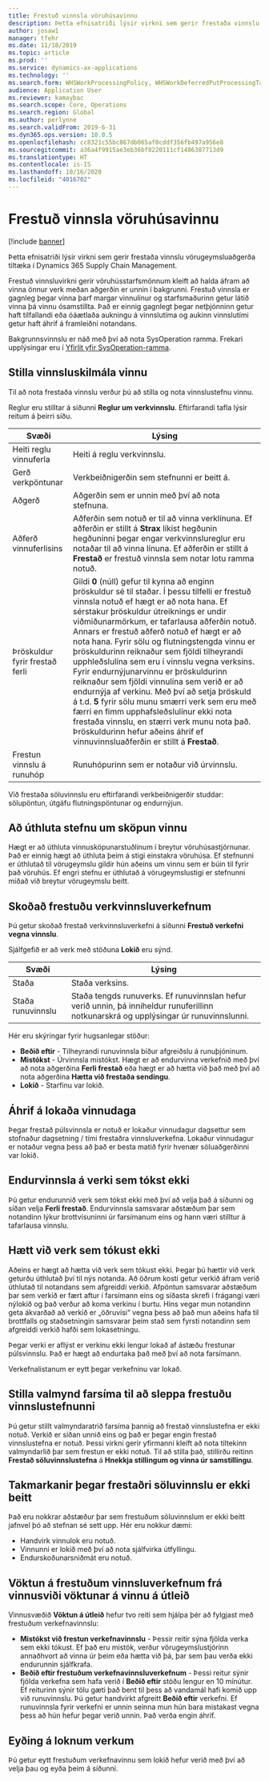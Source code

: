 ```yaml
---
title: Frestuð vinnsla vöruhúsavinnu
description: Þetta efnisatriði lýsir virkni sem gerir frestaða vinnslu vörugeymsluaðgerða tiltæka í Dynamics 365 Supply Chain Management.
author: josaw1
manager: tfehr
ms.date: 11/18/2019
ms.topic: article
ms.prod: ''
ms.service: dynamics-ax-applications
ms.technology: ''
ms.search.form: WHSWorkProcessingPolicy, WHSWorkDeferredPutProcessingTask
audience: Application User
ms.reviewer: kamaybac
ms.search.scope: Core, Operations
ms.search.region: Global
ms.author: perlynne
ms.search.validFrom: 2019-6-31
ms.dyn365.ops.version: 10.0.5
ms.openlocfilehash: cc8321c55bc867db065af0cddf356fb497a956e8
ms.sourcegitcommit: a36a4f9915ae3eb36bf8220111cf1486387713d9
ms.translationtype: HT
ms.contentlocale: is-IS
ms.lasthandoff: 10/16/2020
ms.locfileid: "4016702"
---
```

# <a name="deferred-processing-of-warehouse-work"></a>Frestuð vinnsla vöruhúsavinnu

[!include [banner](../includes/banner.md)]

Þetta efnisatriði lýsir virkni sem gerir frestaða vinnslu vörugeymsluaðgerða tiltæka í Dynamics 365 Supply Chain Management.

Frestuð vinnsluvirkni gerir vöruhússtarfsmönnum kleift að halda áfram að vinna önnur verk meðan aðgerðin er unnin í bakgrunni. Frestuð vinnsla er gagnleg þegar vinna þarf margar vinnulínur og starfsmaðurinn getur látið vinna þá vinnu ósamstillta. Það er einnig gagnlegt þegar netþjónninn getur haft tilfallandi eða óáætlaða aukningu á vinnslutíma og aukinn vinnslutími getur haft áhrif á framleiðni notandans.

Bakgrunnsvinnslu er náð með því að nota SysOperation ramma. Frekari upplýsingar eru í [Yfirlit yfir SysOperation-ramma](https://docs.microsoft.com/dynamicsax-2012/developer/sysoperation-framework-overview).

## <a name="configuring-the-work-processing-policies"></a>Stilla vinnsluskilmála vinnu

Til að nota frestaða vinnslu verður þú að stilla og nota vinnslustefnu vinnu.

Reglur eru stilltar á síðunni **Reglur um verkvinnslu**. Eftirfarandi tafla lýsir reitum á þeirri síðu.

| Svæði                           | Lýsing |
|---------------------------------|-------------|
| Heiti reglu vinnuferla     | Heiti á reglu verkvinnslu. |
| Gerð verkpöntunar                 | Verkbeiðnigerðin sem stefnunni er beitt á. |
| Aðgerð                       | Aðgerðin sem er unnin með því að nota stefnuna. |
| Aðferð vinnuferlisins          | Aðferðin sem notuð er til að vinna verklínuna. Ef aðferðin er stillt á **Strax** líkist hegðunin hegðuninni þegar engar verkvinnslureglur eru notaðar til að vinna línuna. Ef aðferðin er stillt á **Frestað** er frestuð vinnsla sem notar lotu ramma notuð. |
| Þröskuldur fyrir frestað ferli   | Gildi **0** (núll) gefur til kynna að enginn þröskuldur sé til staðar. Í þessu tilfelli er frestuð vinnsla notuð ef hægt er að nota hana. Ef sérstakur þröskuldur útreiknings er undir viðmiðunarmörkum, er tafarlausa aðferðin notuð. Annars er frestuð aðferð notuð ef hægt er að nota hana. Fyrir sölu og flutningstengda vinnu er þröskuldurinn reiknaður sem fjöldi tilheyrandi upphleðslulína sem eru í vinnslu vegna verksins. Fyrir endurnýjunarvinnu er þröskuldurinn reiknaður sem fjöldi vinnulína sem verið er að endurnýja af verkinu. Með því að setja þröskuld á t.d. **5** fyrir sölu munu smærri verk sem eru með færri en fimm upphafsleðslulínur ekki nota frestaða vinnslu, en stærri verk munu nota það. Þröskuldurinn hefur aðeins áhrif ef vinnuvinnsluaðferðin er stillt á **Frestað**. |
| Frestun vinnslu á runuhóp |Runuhópurinn sem er notaður við úrvinnslu. |

Við frestaða söluvinnslu eru eftirfarandi verkbeiðnigerðir studdar: sölupöntun, útgáfu flutningspöntunar og endurnýjun.

## <a name="assigning-the-work-creation-policy"></a>Að úthluta stefnu um sköpun vinnu

Hægt er að úthluta vinnusköpunarstuðlinum í breytur vöruhúsastjórnunar. Það er einnig hægt að úthluta þeim á stigi einstakra vöruhúsa. Ef stefnunni er úthlutað til vörugeymslu gildir hún aðeins um vinnu sem er búin til fyrir það vöruhús. Ef engri stefnu er úthlutað á vörugeymslustigi er stefnunni miðað við breytur vörugeymslu beitt.

## <a name="viewing-the-deferred-put-processing-tasks"></a>Skoðað frestuðu verkvinnsluverkefnum

Þú getur skoðað frestað verkvinnsluverkefni á síðunni **Frestuð verkefni vegna vinnslu**.

Sjálfgefið er að verk með stöðuna **Lokið** eru sýnd.

| Svæði            | Lýsing |
|------------------|-------------|
| Staða           | Staða verksins. |
| Staða runuvinnslu | Staða tengds runuverks. Ef runuvinnslan hefur verið unnin, þá inniheldur runuferillinn notkunarskrá og upplýsingar úr runuvinnslunni. |

Hér eru skýringar fyrir hugsanlegar stöður:

- **Beðið eftir** - Tilheyrandi runuvinnsla bíður afgreiðslu á runuþjóninum.
- **Mistókst** - Úrvinnsla mistókst. Hægt er að endurvinna verkefnið með því að nota aðgerðina **Ferli frestað** eða hægt er að hætta við það með því að nota aðgerðina **Hætta við frestaða sendingu**.
- **Lokið** - Starfinu var lokið.

## <a name="impact-on-closed-work-dates"></a>Áhrif á lokaða vinnudaga

Þegar frestað púlsvinnsla er notuð er lokaður vinnudagur dagsettur sem stofnaður dagsetning / tími frestaðra vinnsluverkefna. Lokaður vinnudagur er notaður vegna þess að það er besta matið fyrir hvenær söluaðgerðinni var lokið.

## <a name="reprocessing-a-failed-task"></a>Endurvinnsla á verki sem tókst ekki

Þú getur endurunnið verk sem tókst ekki með því að velja það á síðunni og síðan velja **Ferli frestað**. Endurvinnsla samsvarar aðstæðum þar sem notandinn lýkur brottvísuninni úr farsímanum eins og hann væri stilltur á tafarlausa vinnslu.

## <a name="canceling-failed-tasks"></a>Hætt við verk sem tókust ekki

Aðeins er hægt að hætta við verk sem tókust ekki. Þegar þú hættir við verk geturðu úthlutað því til nýs notanda. Að öðrum kosti getur verkið áfram verið úthlutað til notandans sem afgreiddi verkið. Afpöntun samsvarar aðstæðum þar sem verkið er fært aftur í farsímann eins og síðasta skrefi í frágangi væri nýlokið og það verður að koma verkinu í burtu. Hins vegar mun notandinn geta ákvarðað að verkið er „öðruvísi“ vegna þess að það mun aðeins hafa til brottfalls og staðsetningin samsvarar þeim stað sem fyrsti notandinn sem afgreiddi verkið hafði sem lokasetningu.

Þegar verki er aflýst er verkinu ekki lengur lokað af ástæðu frestunar púlsvinnslu. Það er hægt að endurtaka það með því að nota farsímann.

Verkefnalistanum er eytt þegar verkefninu var lokað.

## <a name="configuring-the-mobile-device-menu-to-skip-the-deferred-processing-policy"></a>Stilla valmynd farsíma til að sleppa frestuðu vinnslustefnunni

Þú getur stillt valmyndaratrið farsíma þannig að frestað vinnslustefna er ekki notuð. Verkið er síðan unnið eins og það er þegar engin frestað vinnslustefna er notuð. Þessi virkni gerir yfirmanni kleift að nota tiltekinn valmyndarlið þar sem frestun er ekki notuð. Til að stilla það, stillirðu reitinn **Frestað söluvinnslustefna** á **Hnekkja stillingum og vinna úr samstillingu**. 

## <a name="restrictions-when-the-deferred-put-processing-isnt-applied"></a>Takmarkanir þegar frestaðri söluvinnslu er ekki beitt

Það eru nokkrar aðstæður þar sem frestuðum söluvinnslum er ekki beitt jafnvel þó að stefnan sé sett upp. Hér eru nokkur dæmi:

- Handvirk vinnulok eru notuð.
- Vinnunni er lokið með því að nota sjálfvirka útfyllingu.
- Endurskoðunarsniðmát eru notuð.


## <a name="monitoring-the-deferred-processing-tasks-from-the-outbound-work-monitoring-workspace"></a>Vöktun á frestuðum vinnsluverkefnum frá vinnusviði vöktunar á vinnu á útleið

Vinnusvæðið **Vöktun á útleið** hefur tvo reiti sem hjálpa þér að fylgjast með frestuðum verkefnavinnslu:

- **Mistókst við frestun verkefnavinnslu** - Þessir reitir sýna fjölda verka sem ekki tókust. Ef það eru mistök, verður vörugeymslustjórinn annaðhvort að vinna úr þeim eða hætta við þá, þar sem þau verða ekki endurunnin sjálfkrafa.
- **Beðið eftir frestuðum verkefnavinnsluverkefnum** - Þessi reitur sýnir fjölda verkefna sem hafa verið í **Beðið eftir** stöðu lengur en 10 mínútur. Ef reiturinn sýnir tölu gæti það bent til þess að vandamál hafi komið upp við runuvinnslu. Þú getur handvirkt afgreitt **Beðið eftir** verkefni. Ef runuvinnsla fyrir verkefni er unnin seinna mun hún bara mistakast vegna þess að hún hefur þegar verið unnin. Það verða engin áhrif.

## <a name="deleting-completed-tasks"></a>Eyðing á loknum verkum

Þú getur eytt frestuðum verkefnavinnu sem lokið hefur verið með því að velja þau og eyða þeim á síðunni.
